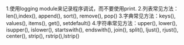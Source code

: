 1.使用logging module来记录程序调试，而不要使用print.
2.列表常见方法：len(),index(), append(), sort(), remove(), pop()
3.字典常见方法：keys(), values(), items(), get(), setdefault()
4.字符串常见方法：upper(), lower(), isupper(), islower(), startswith(), endswith(), join(), split(), ljust(), rjust(), center(), strip(), rstrip(),lstrip()